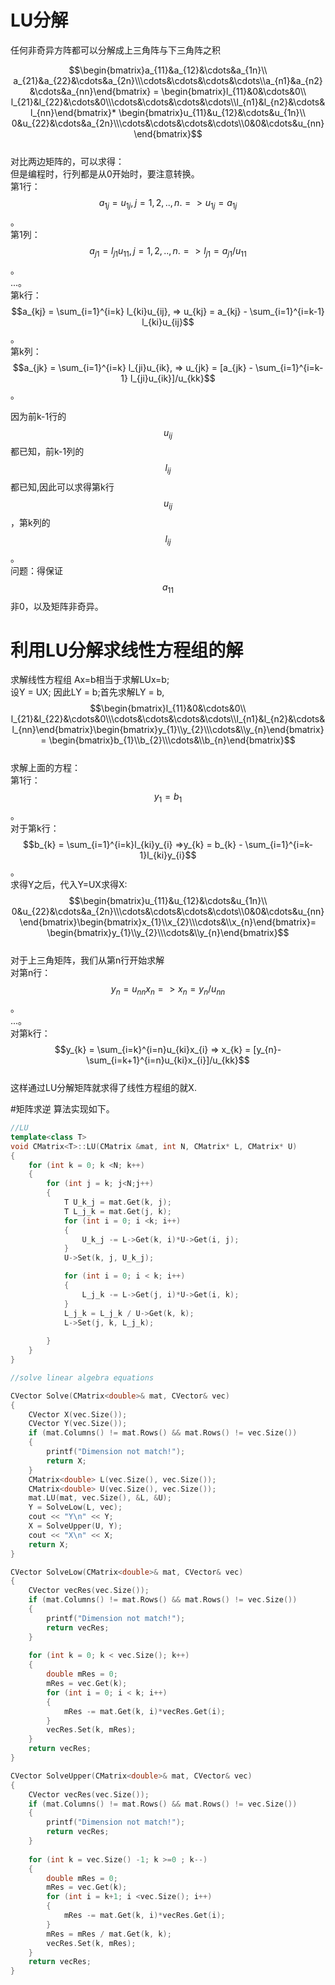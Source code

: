 # LU分解

任何非奇异方阵都可以分解成上三角阵与下三角阵之积

$$\begin{bmatrix}a_{11}&a_{12}&\cdots&a_{1n}\\ a_{21}&a_{22}&\cdots&a_{2n}\\\cdots&\cdots&\cdots&\cdots\\a_{n1}&a_{n2}&\cdots&a_{nn}\end{bmatrix} = 
\begin{bmatrix}l_{11}&0&\cdots&0\\ l_{21}&l_{22}&\cdots&0\\\cdots&\cdots&\cdots&\cdots\\l_{n1}&l_{n2}&\cdots&l_{nn}\end{bmatrix}*
\begin{bmatrix}u_{11}&u_{12}&\cdots&u_{1n}\\ 0&u_{22}&\cdots&a_{2n}\\\cdots&\cdots&\cdots&\cdots\\0&0&\cdots&u_{nn}\end{bmatrix}$$  
对比两边矩阵的，可以求得：  
但是编程时，行列都是从0开始时，要注意转换。  
第1行：$$a_{1j} = u_{1j}, j = 1, 2,..,n. => u_{1j} = a_{1j}$$。  
第1列：$$a_{j1} = l_{j1}u_{11}, j = 1, 2,..,n. => l_{j1} = a_{j1}/u_{11}$$。  
...。  
第k行：$$a_{kj} = \sum_{i=1}^{i=k} l_{ki}u_{ij}, => u_{kj} = a_{kj} - \sum_{i=1}^{i=k-1} l_{ki}u_{ij}$$。  
第k列：$$a_{jk} = \sum_{i=1}^{i=k} l_{ji}u_{ik}, => u_{jk} = [a_{jk} - \sum_{i=1}^{i=k-1} l_{ji}u_{ik}]/u_{kk}$$。

因为前k-1行的$$u_{ij}$$都已知，前k-1列的$$l_{ij}$$都已知,因此可以求得第k行$$u_{ij}$$，第k列的$$l_{ij}$$。  
问题：得保证$$a_{11}$$非0，以及矩阵非奇异。

# 利用LU分解求线性方程组的解

求解线性方程组 Ax=b相当于求解LUx=b;  
设Y = UX; 因此LY = b;首先求解LY = b,  
$$\begin{bmatrix}l_{11}&0&\cdots&0\\ l_{21}&l_{22}&\cdots&0\\\cdots&\cdots&\cdots&\cdots\\l_{n1}&l_{n2}&\cdots&l_{nn}\end{bmatrix}\begin{bmatrix}y_{1}\\y_{2}\\\cdots&\\y_{n}\end{bmatrix}= 
\begin{bmatrix}b_{1}\\b_{2}\\\cdots&\\b_{n}\end{bmatrix}$$  
求解上面的方程：  
第1行：$$y_{1} = b_{1}$$。  
对于第k行：$$b_{k} = \sum_{i=1}^{i=k}l_{ki}y_{i} =>y_{k} = b_{k} - \sum_{i=1}^{i=k-1}l_{ki}y_{i}$$。  
求得Y之后，代入Y=UX求得X:  
$$\begin{bmatrix}u_{11}&u_{12}&\cdots&u_{1n}\\ 0&u_{22}&\cdots&a_{2n}\\\cdots&\cdots&\cdots&\cdots\\0&0&\cdots&u_{nn}\end{bmatrix}\begin{bmatrix}x_{1}\\x_{2}\\\cdots&\\x_{n}\end{bmatrix}= 
\begin{bmatrix}y_{1}\\y_{2}\\\cdots&\\y_{n}\end{bmatrix}$$  
对于上三角矩阵，我们从第n行开始求解  
对第n行：$$y_{n} = u_{nn}x_{n} => x_{n} = y_{n}/u_{nn}$$。  
...。  
对第k行：$$y_{k} = \sum_{i=k}^{i=n}u_{ki}x_{i} => x_{k} = [y_{n}-\sum_{i=k+1}^{i=n}u_{ki}x_{i}]/u_{kk}$$  
这样通过LU分解矩阵就求得了线性方程组的就X.

#矩阵求逆
算法实现如下。

```cpp
//LU
template<class T>
void CMatrix<T>::LU(CMatrix &mat, int N, CMatrix* L, CMatrix* U)
{
	for (int k = 0; k <N; k++)
	{
		for (int j = k; j<N;j++)
		{
			T U_k_j = mat.Get(k, j);
			T L_j_k = mat.Get(j, k);
			for (int i = 0; i <k; i++)
			{
				U_k_j -= L->Get(k, i)*U->Get(i, j);
			}
			U->Set(k, j, U_k_j);

			for (int i = 0; i < k; i++)
			{
				L_j_k -= L->Get(j, i)*U->Get(i, k);
			}
			L_j_k = L_j_k / U->Get(k, k);
			L->Set(j, k, L_j_k);
			
		}
	}
}

//solve linear algebra equations

CVector Solve(CMatrix<double>& mat, CVector& vec)
{
	CVector X(vec.Size());
	CVector Y(vec.Size());
	if (mat.Columns() != mat.Rows() && mat.Rows() != vec.Size())
	{
		printf("Dimension not match!");
		return X;
	}
	CMatrix<double> L(vec.Size(), vec.Size());
	CMatrix<double> U(vec.Size(), vec.Size());
	mat.LU(mat, vec.Size(), &L, &U);
	Y = SolveLow(L, vec);
	cout << "Y\n" << Y;
	X = SolveUpper(U, Y);
	cout << "X\n" << X;
	return X;
}

CVector SolveLow(CMatrix<double>& mat, CVector& vec)
{
	CVector vecRes(vec.Size());
	if (mat.Columns() != mat.Rows() && mat.Rows() != vec.Size())
	{
		printf("Dimension not match!");
		return vecRes;
	}
	
	for (int k = 0; k < vec.Size(); k++)
	{
		double mRes = 0;
		mRes = vec.Get(k);
		for (int i = 0; i < k; i++)
		{
			mRes -= mat.Get(k, i)*vecRes.Get(i);
		}
		vecRes.Set(k, mRes);
	}
	return vecRes;
}

CVector SolveUpper(CMatrix<double>& mat, CVector& vec)
{
	CVector vecRes(vec.Size());
	if (mat.Columns() != mat.Rows() && mat.Rows() != vec.Size())
	{
		printf("Dimension not match!");
		return vecRes;
	}
	
	for (int k = vec.Size() -1; k >=0 ; k--)
	{
		double mRes = 0;
		mRes = vec.Get(k);
		for (int i = k+1; i <vec.Size(); i++)
		{
			mRes -= mat.Get(k, i)*vecRes.Get(i);
		}
		mRes = mRes / mat.Get(k, k);
		vecRes.Set(k, mRes);
	}
	return vecRes;
}
```




